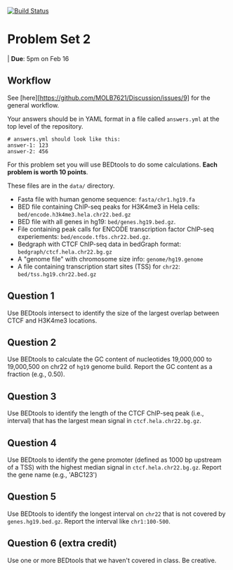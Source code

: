 [![Build Status](https://travis-ci.org/MOLB7621/problem-set-2.svg?branch=master)](https://travis-ci.org/MOLB7621/problem-set-2)

# Problem Set 2

| **Due**: 5pm on Feb 16

## Workflow

See [here][https://github.com/MOLB7621/Discussion/issues/9] for the
general workflow.

Your answers should be in YAML format in a file called `answers.yml` at
the top level of the repository.

```
# answers.yml should look like this:
answer-1: 123
answer-2: 456
```

For this problem set you will use BEDtools to do some calculations. **Each
problem is worth 10 points**.

These files are in the `data/` directory.

- Fasta file with human genome sequence: `fasta/chr1.hg19.fa`
- BED file containing ChIP-seq peaks for H3K4me3 in Hela cells:
  `bed/encode.h3k4me3.hela.chr22.bed.gz`
- BED file with all genes in hg19: `bed/genes.hg19.bed.gz`.
- File containing peak calls for ENCODE transcription factor ChIP-seq
  experiements: `bed/encode.tfbs.chr22.bed.gz`.
- Bedgraph with CTCF ChIP-seq data in bedGraph format: `bedgraph/ctcf.hela.chr22.bg.gz`
- A "genome file" with chromosome size info: `genome/hg19.genome`
- A file containing transcription start sites (TSS) for `chr22`: `bed/tss.hg19.chr22.bed.gz`

## Question 1

Use BEDtools intersect to identify the size of the largest overlap between
CTCF and H3K4me3 locations.

## Question 2

Use BEDtools to calculate the GC content of nucleotides 19,000,000 to
19,000,500 on chr22 of `hg19` genome build. Report the GC content
as a fraction (e.g., 0.50).

## Question 3

Use BEDtools to identify the length of the CTCF ChIP-seq peak (i.e.,
interval) that has the largest mean signal in `ctcf.hela.chr22.bg.gz`.

## Question 4

Use BEDtools to identify the gene promoter (defined as 1000 bp upstream of
a TSS) with the highest median signal in `ctcf.hela.chr22.bg.gz`.  Report
the gene name (e.g., 'ABC123')

## Question 5

Use BEDtools to identify the longest interval on `chr22` that is not
covered by `genes.hg19.bed.gz`. Report the interval like `chr1:100-500`.

## Question 6 (extra credit)

Use one or more BEDtools that we haven't covered in class. Be creative.


